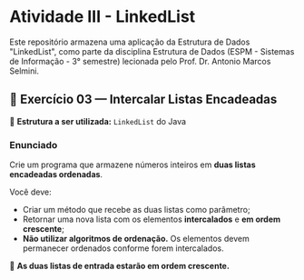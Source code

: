 # Atividade III - LinkedList
Este repositório armazena uma aplicação da Estrutura de Dados "LinkedList", como parte da disciplina Estrutura de Dados (ESPM - Sistemas de Informação - 3° semestre) lecionada pelo Prof. Dr. Antonio Marcos Selmini.

## 🔁 Exercício 03 — Intercalar Listas Encadeadas

📌 **Estrutura a ser utilizada:** `LinkedList` do Java

### Enunciado

Crie um programa que armazene números inteiros em **duas listas encadeadas ordenadas**.

Você deve:

- Criar um método que recebe as duas listas como parâmetro;
- Retornar uma nova lista com os elementos **intercalados** e **em ordem crescente**;
- **Não utilizar algoritmos de ordenação.** Os elementos devem permanecer ordenados conforme forem intercalados.

🎯 **As duas listas de entrada estarão em ordem crescente.**
